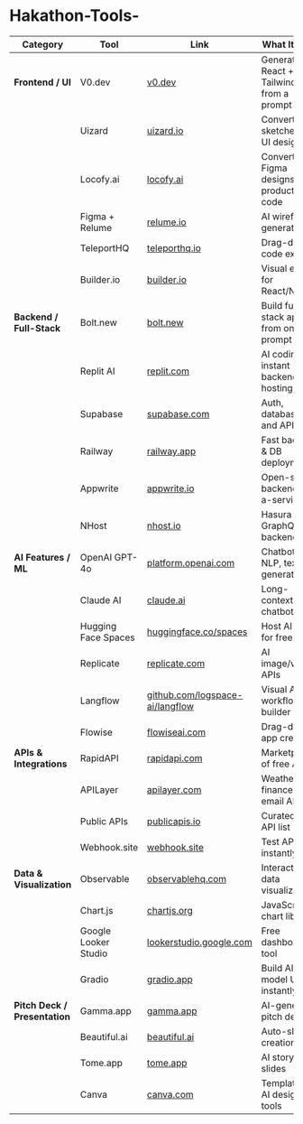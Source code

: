  # Hakathon-Tools-
| **Category**                  | **Tool**             | **Link**                                                                   | **What It Does**                           |
| ----------------------------- | -------------------- | -------------------------------------------------------------------------- | ------------------------------------------ |
| **Frontend / UI**             | V0.dev               | [v0.dev](https://v0.dev/)                                                  | Generate React + Tailwind UI from a prompt |
|                               | Uizard               | [uizard.io](https://uizard.io/)                                            | Convert sketches to UI designs             |
|                               | Locofy.ai            | [locofy.ai](https://locofy.ai/)                                            | Convert Figma designs to production code   |
|                               | Figma + Relume       | [relume.io](https://relume.io/)                                            | AI wireframe generator                     |
|                               | TeleportHQ           | [teleporthq.io](https://teleporthq.io/)                                    | Drag-drop → code export                    |
|                               | Builder.io           | [builder.io](https://www.builder.io/)                                      | Visual editor for React/Next.js            |
| **Backend / Full-Stack**      | Bolt.new             | [bolt.new](https://bolt.new/)                                              | Build full-stack apps from one prompt      |
|                               | Replit AI            | [replit.com](https://replit.com/)                                          | AI coding + instant backend hosting        |
|                               | Supabase             | [supabase.com](https://supabase.com/)                                      | Auth, database, and APIs                   |
|                               | Railway              | [railway.app](https://railway.app/)                                        | Fast backend & DB deployment               |
|                               | Appwrite             | [appwrite.io](https://appwrite.io/)                                        | Open-source backend-as-a-service           |
|                               | NHost                | [nhost.io](https://nhost.io/)                                              | Hasura GraphQL backend                     |
| **AI Features / ML**          | OpenAI GPT-4o        | [platform.openai.com](https://platform.openai.com/)                        | Chatbots, NLP, text generation             |
|                               | Claude AI            | [claude.ai](https://claude.ai/)                                            | Long-context chatbot                       |
|                               | Hugging Face Spaces  | [huggingface.co/spaces](https://huggingface.co/spaces)                     | Host AI apps for free                      |
|                               | Replicate            | [replicate.com](https://replicate.com/)                                    | AI image/video APIs                        |
|                               | Langflow             | [github.com/logspace-ai/langflow](https://github.com/logspace-ai/langflow) | Visual AI workflow builder                 |
|                               | Flowise              | [flowiseai.com](https://flowiseai.com/)                                    | Drag-drop AI app creation                  |
| **APIs & Integrations**       | RapidAPI             | [rapidapi.com](https://rapidapi.com/)                                      | Marketplace of free APIs                   |
|                               | APILayer             | [apilayer.com](https://apilayer.com/)                                      | Weather, finance, email APIs               |
|                               | Public APIs          | [publicapis.io](https://publicapis.io/)                                    | Curated free API list                      |
|                               | Webhook.site         | [webhook.site](https://webhook.site/)                                      | Test API calls instantly                   |
| **Data & Visualization**      | Observable           | [observablehq.com](https://observablehq.com/)                              | Interactive data visualization             |
|                               | Chart.js             | [chartjs.org](https://www.chartjs.org/)                                    | JavaScript chart library                   |
|                               | Google Looker Studio | [lookerstudio.google.com](https://lookerstudio.google.com/)                | Free dashboarding tool                     |
|                               | Gradio               | [gradio.app](https://gradio.app/)                                          | Build AI model UIs instantly               |
| **Pitch Deck / Presentation** | Gamma.app            | [gamma.app](https://gamma.app/)                                            | AI-generated pitch decks                   |
|                               | Beautiful.ai         | [beautiful.ai](https://beautiful.ai/)                                      | Auto-slide creation                        |
|                               | Tome.app             | [tome.app](https://tome.app/)                                              | AI storytelling slides                     |
|                               | Canva                | [canva.com](https://canva.com/)                                            | Templates + AI design tools                |

